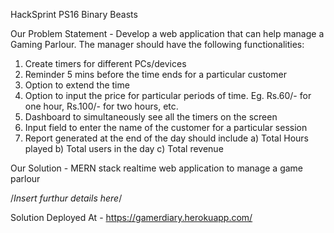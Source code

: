 HackSprint PS16 Binary Beasts

Our Problem Statement -
Develop a web application that can help manage a Gaming Parlour. The
manager should have the following functionalities:
1. Create timers for different PCs/devices
2. Reminder 5 mins before the time ends for a particular customer
3. Option to extend the time
4. Option to input the price for particular periods of time. Eg. Rs.60/- for one
hour, Rs.100/- for two hours, etc.
5. Dashboard to simultaneously see all the timers on the screen
6. Input field to enter the name of the customer for a particular session
7. Report generated at the end of the day should include
a) Total Hours played
b) Total users in the day
c) Total revenue

Our Solution - MERN stack realtime web application to manage a game parlour

/*Insert furthur details here*/

Solution Deployed At - https://gamerdiary.herokuapp.com/
